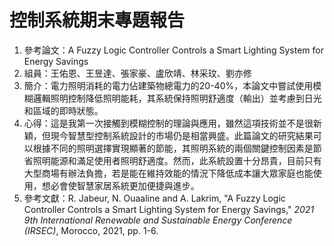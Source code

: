 # 控制系統期末專題報告
1. 參考論文：A Fuzzy Logic Controller Controls a Smart Lighting System for Energy Savings
2. 組員：王佑恩、王昱達、張家豪、盧欣靖、林采玟、劉亦修
3. 簡介：電力照明消耗的電力佔建築物總電力的20-40%，本論文中嘗試使用模糊邏輯照明控制降低照明能耗，其系統保持照明舒適度（輸出）並考慮到日光和區域的即時狀態。
4. 心得：這是我第一次接觸到模糊控制的理論與應用，雖然這項技術並不是很新穎，但現今智慧型控制系統設計的市場仍是相當興盛。此篇論文的研究結果可以根據不同的照明選擇實現顯著的節能，其照明系統的兩個關鍵控制因素是節省照明能源和滿足使用者照明舒適度。然而，此系統設置十分昂貴，目前只有大型商場有辦法負擔，若是能在維持效能的情況下降低成本讓大眾家庭也能使用，想必會使智慧家居系統更加便捷與進步。
5. 參考文獻：R. Jabeur, N. Ouaaline and A. Lakrim, "A Fuzzy Logic Controller Controls a Smart Lighting System for Energy Savings," _2021 9th International Renewable and Sustainable Energy Conference (IRSEC)_, Morocco, 2021, pp. 1-6.
